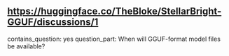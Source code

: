 ## https://huggingface.co/TheBloke/StellarBright-GGUF/discussions/1

contains_question: yes
question_part: When will GGUF-format model files be available?